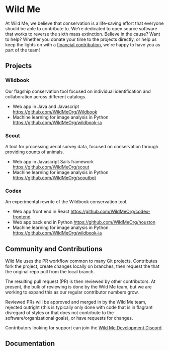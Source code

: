# Wild Me
At Wild Me, we believe that conservation is a life-saving effort that everyone should be able to contribute to. We're dedicated to open source software that works to reverse the sixth mass extinction. Believe in the cause? Want to help? Whether you donate your time to the projects directly, or help us keep the lights on with a [financial contribution](https://secure.givelively.org/donate/conservation-x-labs-inc/wild-me), we're happy to have you as part of the team!

## Projects

### Wildbook
Our flagship conservation tool focused on individual identification and collaboration across different catalogs.

* Web app in Java and Javascript https://github.com/WildMeOrg/Wildbook
* Machine learning for image analysis in Python https://github.com/WildMeOrg/wildbook-ia

### Scout
A tool for processing aerial survey data, focused on conservation through providing counts of animals.

* Web app in Javascript Sails framework https://github.com/WildMeOrg/scout
* Machine learning for image analysis in Python https://github.com/WildMeOrg/scoutbot


### Codex
An experimental rewrite of the Wildbook conservation tool.

* Web app front end in React https://github.com/WildMeOrg/codex-frontend
* Web app back end in Python https://github.com/WildMeOrg/houston
* Machine learning for image analysis in Python https://github.com/WildMeOrg/wildbook-ia

## Community and Contributions
Wild Me uses the PR workflow common to many Git projects. Contributes fork the project, create changes locally on branches, then request the that the original repo pull from the local branch.

The resulting pull request (PR) is then reviewed by other contributors. At present, the bulk of reviewing is done by the Wild Me team, but we are working to expand this as our regular contributor numbers grow.

Reviewed PRs will be approved and merged in by the Wild Me team, rejected outright (this is typically only done with code that is in flagrant disregard of styles or that does not contribute to the software/organizational goals), or have requests for changes.

Contributors looking for support can join the [Wild Me Development Discord](https://discord.gg/zw4tr3RE4R).

## Documentation

